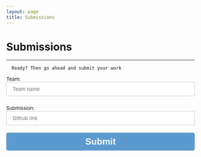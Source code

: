 ```yaml
---
layout: page
title: Submissions
---
```


# Submissions
----
      Ready? Then go ahead and submit your work

<style>
/* reset */
form input,
form select,
form textarea,
form fieldset,
form optgroup,
form label,
.StripeElement {
  font-family: inherit;
  font-size: 100%;
  color: inherit;
  border: none;
  border-radius: 0;
  display: block;
  width: 100%;
  padding: 0;
  margin: 0;
  -webkit-appearance: none;
  -moz-appearance: none;
}
form label,
form legend {
  font-size: 0.825rem;
  margin-bottom: 0.5rem;
}
/* border, padding, margin, width */
form input,
form select,
form textarea,
.StripeElement {
  box-sizing: border-box;
  border: 1px solid rgba(0, 0, 0, 0.2);
  background-color: rgba(255, 255, 255, 0.9);
  padding: 0.75em 1rem;
  margin-bottom: 1.5rem;
}
form input:focus,
form select:focus,
form textarea:focus,
.StripeElement:focus {
  background-color: white;
  outline-style: solid;
  outline-width: thin;
  outline-color: gray;
  outline-offset: -1px;
}
form [type="text"],
form [type="email"],
.StripeElement {
  width: 100%;
}
[type="submit"] {
  font-family: 'Montserrat', Arial, Helvetica, sans-serif;
  width: 100%;
  background:#5B9ACF;
  border-radius:5px;
  border:0;
  cursor:pointer;
  color:white;
  font-size:24px;
  padding-top:10px;
  padding-bottom:10px;
  transition: all 0.3s;
  margin-top:-4px;
  font-weight:700;
}
[type="submit"]:hover { background:#4B8ABF; }
form [type="button"]:focus,
form [type="submit"]:focus,
form [type="reset"]:focus {
  outline: none;
}

form select {
  text-transform: none;
}
</style>

<form
  action="https://formspree.io/f/mlezbpgr"
  method="POST"
>
  <label>
    Team:
    <input type="text" name="teamName" placeholder="Team name" required>
  </label>

  <label>
    Submission:
    <input type="url" name="githubLink" placeholder="Github link" required>
  </label>
  <!-- your other form fields go here -->
  <button type="submit">Submit</button>
</form>